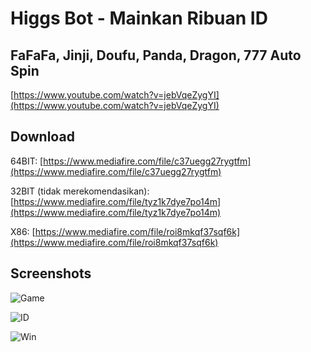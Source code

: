 # Higgs Bot - Mainkan Ribuan ID

## FaFaFa, Jinji, Doufu, Panda, Dragon, 777 Auto Spin

[https://www.youtube.com/watch?v=jebVqeZygYI](https://www.youtube.com/watch?v=jebVqeZygYI)

## Download
64BIT: [https://www.mediafire.com/file/c37uegg27rygtfm](https://www.mediafire.com/file/c37uegg27rygtfm)

32BIT (tidak merekomendasikan): [https://www.mediafire.com/file/tyz1k7dye7po14m](https://www.mediafire.com/file/tyz1k7dye7po14m)

X86: [https://www.mediafire.com/file/roi8mkqf37sqf6k](https://www.mediafire.com/file/roi8mkqf37sqf6k)

## Screenshots
![Game](https://i.ibb.co/5hM9PGj/Higgs-Bot-Game.jpg)

![ID](https://i.ibb.co/ZmWfRb7/Higgs-Bot-ID.jpg)

![Win](https://i.ibb.co/jrN09pr/Higgs-Bot-WIN.jpg)
